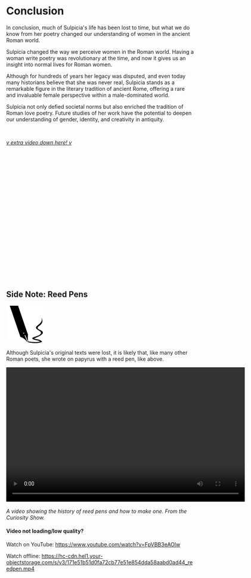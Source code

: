 # Conclusion

In conclusion, much of Sulpicia's life has been lost to time, but what we do know from her poetry changed our understanding of women in the ancient Roman world. 

Sulpicia changed the way we perceive women in the Roman world. Having a woman write poetry was revolutionary at the time, and now it gives us an insight into normal lives for Roman women. 

Although for hundreds of years her legacy was disputed, and even today many historians believe that she was never real, Sulpicia stands as a remarkable figure in the literary tradition of ancient Rome, offering a rare and invaluable female perspective within a male-dominated world.

Sulpicia not only defied societal norms but also enriched the tradition of Roman love poetry. Future studies of her work have the potential to deepen our understanding of gender, identity, and creativity in antiquity.

<br>

[*v extra video down here! v*](#side-note-reed-pens)
<br><br><br><br><br><br><br><br><br><br><br><br><br><br><br><br><br><br><br><br><br><br>

## Side Note: Reed Pens
![A reed pen like the kind that Sulpicia would write with](/reed.png)

Although Sulpicia's original texts were lost, it is likely that, like many other Roman poets, she wrote on papyrus with a reed pen, like above. 

<video src="reedpen.mp4" width="640" height="360" controls></video>

*A video showing the history of reed pens and how to make one. From the Curiosity Show.* 

#### Video not loading/low quality?
Watch on YouTube: https://www.youtube.com/watch?v=FpVBB3eAOlw 

Watch offline: https://hc-cdn.hel1.your-objectstorage.com/s/v3/171e51b51d0fa72cb77e51e854dda58aabd0ad44_reedpen.mp4